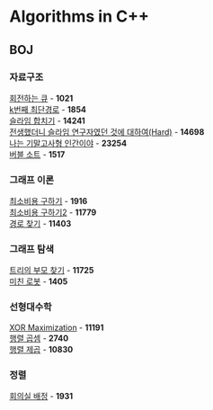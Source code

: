 # Algorithms in C++

## BOJ
### 자료구조
[회전하는 큐](https://github.com/wayandway/algorithms-cpp/blob/master/Data-Structures/1021.cpp) - **1021** <br>
[k번째 최단경로](https://github.com/wayandway/algorithms-cpp/blob/master/Data-Structures/1854.cpp) - **1854** <br>
[슬라임 합치기](https://github.com/wayandway/algorithms-cpp/blob/master/Data-Structures/14241.cpp) - **14241** <br>
[전생했더니 슬라임 연구자였던 것에 대하여(Hard)](https://github.com/wayandway/algorithms-cpp/blob/master/Data-Structures/14698.cpp) - **14698** <br>
[나는 기말고사형 인간이야](https://github.com/wayandway/algorithms-cpp/blob/master/Data-Structures/23254.cpp) - **23254** <br>
[버블 소트](https://github.com/wayandway/algorithms-cpp/blob/master/Data-Structures/1517.cpp) - **1517** <br>

### 그래프 이론
[최소비용 구하기](https://github.com/wayandway/algorithms-cpp/blob/master/Graph/1916.cpp) - **1916** <br>
[최소비용 구하기2](https://github.com/wayandway/algorithms-cpp/blob/master/Graph/11779.cpp) - **11779** <br>
[경로 찾기](https://github.com/wayandway/algorithms-cpp/blob/master/Graph/11403.cpp) - **11403** <br>

### 그래프 탐색
[트리의 부모 찾기](https://github.com/wayandway/algorithms-cpp/blob/master/Graph/11725.cpp) - **11725** <br>
[미친 로봇](https://github.com/wayandway/algorithms-cpp/blob/master/Graph/1405.cpp) - **1405** <br>

### 선형대수학
[XOR Maximization](https://github.com/wayandway/algorithms-cpp/blob/master/Linear-Algebra/11191.cpp) - **11191** <br>
[행렬 곱셈](https://github.com/wayandway/algorithms-cpp/blob/master/Linear-Algebra/2740.cpp) - **2740** <br>
[행렬 제곱](https://github.com/wayandway/algorithms-cpp/blob/master/Linear-Algebra/10830.cpp) - **10830** <br>

### 정렬
[회의실 배정](https://github.com/wayandway/algorithms-cpp/blob/master/Sorting/1931.cpp) - **1931** <br>
